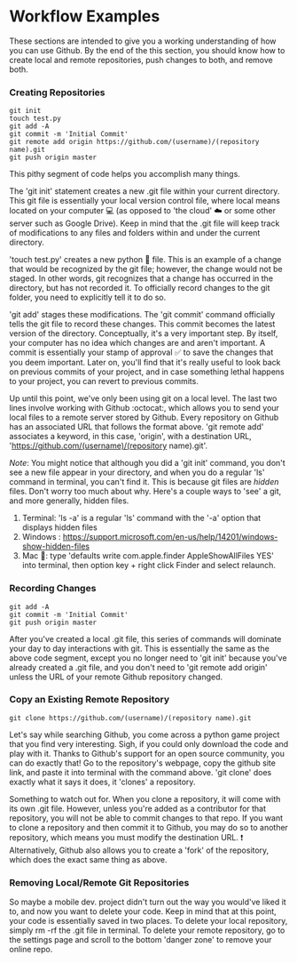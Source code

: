 # Workflow Examples
These sections are intended to give you a working understanding of how you can use Github. By the end of the this section, you should know how to create local and remote repositories, push changes to both, and remove both.
### Creating Repositories
```unix
git init
touch test.py
git add -A
git commit -m 'Initial Commit'
git remote add origin https://github.com/(username)/(repository name).git
git push origin master
```
This pithy segment of code helps you accomplish many things.

The 'git init' statement creates a new .git file within your current directory. This git file is essentially your local version control file, where local means located on your computer :computer: (as opposed to 'the cloud' :cloud: or some other server such as Google Drive). Keep in mind that the .git file will keep track of modifications to any files and folders within and under the current directory.

'touch test.py' creates a new python :snake: file. This is an example of a change that would be recognized by the git file; however, the change would not be staged. In other words, git recognizes that a change has occurred in the directory, but has not recorded it. To officially record changes to the git folder, you need to explicitly tell it to do so.

'git add' stages these modifications. The 'git commit' command officially tells the git file to record these changes. This commit becomes the latest version of the directory. Conceptually, it's a very important step. By itself, your computer has no idea which changes are and aren't important. A commit is essentially your stamp of approval :white_check_mark: to save the changes that you deem important. Later on, you'll find that it's really useful to look back on previous commits of your project, and in case something lethal happens to your project, you can revert to previous commits.

Up until this point, we've only been using git on a local level. The last two lines involve working with Github :octocat:, which allows you to send your local files to a remote server stored by Github. Every repository on Github has an associated URL that follows the format above. 'git remote add' associates a keyword, in this case, 'origin', with a destination URL, 'https://github.com/(username)/(repository name).git'.

*Note*: You might notice that although you did a 'git init' command, you don't see a new file appear in your directory, and when you do a regular 'ls' command in terminal, you can't find it. This is because git files are *hidden* files. Don't worry too much about why. Here's a couple ways to 'see' a git, and more generally, hidden files.
1. Terminal: 'ls -a' is a regular 'ls' command with the '-a' option that displays hidden files
2. Windows : https://support.microsoft.com/en-us/help/14201/windows-show-hidden-files
3. Mac :apple:: type 'defaults write com.apple.finder AppleShowAllFiles YES' into terminal, then option key + right click Finder and select relaunch.

### Recording Changes
```unix
git add -A
git commit -m 'Initial Commit'
git push origin master
```
After you've created a local .git file, this series of commands will dominate your day to day interactions with git. This is essentially the same as the above code segment, except you no longer need to 'git init' because you've already created a .git file, and you don't need to 'git remote add origin' unless the URL of your remote Github repository changed.

### Copy an Existing Remote Repository
```unix
git clone https://github.com/(username)/(repository name).git
```
Let's say while searching Github, you come across a python game project that you find very interesting. Sigh, if you could only download the code and play with it. Thanks to Github's support for an open source community, you can do exactly that! Go to the repository's webpage, copy the github site link, and paste it into terminal with the command above. 'git clone' does exactly what it says it does, it 'clones' a repository.

Something to watch out for. When you clone a repository, it will come with its own .git file. However, unless you're added as a contributor for that repository, you will not be able to commit changes to that repo. If you want to clone a repository and then commit it to Github, you may do so to another repository, which means you must modify the destination URL. :exclamation: Alternatively, Github also allows you to create a 'fork' of the repository, which does the exact same thing as above.

### Removing Local/Remote Git Repositories
So maybe a mobile dev. project didn't turn out the way you would've liked it to, and now you want to delete your code. Keep in mind that at this point, your code is essentially saved in two places. To delete your local repository, simply rm -rf the .git file in terminal. To delete your remote repository, go to the settings page and scroll to the bottom 'danger zone' to remove your online repo.
